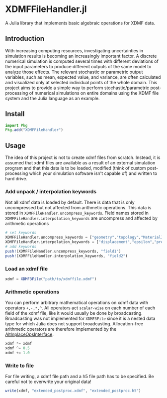# XDMFFileHandler.jl

A Julia library that implements basic algebraic operations for XDMF data.

## Introduction

With increasing computing resources, investigating uncertainties in simulation results is becoming an increasingly important factor. A discrete numerical simulation is computed several times with different deviations of the input parameters to produce different outputs of the same model to analyze those effects. The relevant stochastic or parametric output variables, such as mean, expected value, and variance, are often calculated and visualized only at selected individual points of the whole domain. This project aims to provide a simple way to perform stochastic/parametric post-processing of numerical simulations on entire domains using the XDMF file system and the Julia language as an example.

## Install

```julia
import Pkg
Pkg.add("XDMFFileHandler")
```

## Usage

The idea of this project is not to create xdmf files from scratch. Instead, it is assumed that xdmf files are available as a result of an external simulation program and that this data is to be loaded, modified (think of custom post-processing which your simulation software isn't capable of) and written to hard drive.

### Add unpack / interpolation keywords

Not all xdmf data is loaded by default. There is data that is only uncompressed but not affected from arithmetic operations. This data is stored in `XDMFFileHandler.uncompress_keywords`. Field names stored in `XDMFFileHandler.interpolation_keywords` are uncompress and affected by arithmetic operations

```julia
# set keywords
XDMFFileHandler.uncompress_keywords = ["geometry","topology","MaterialIDs"]
XDMFFileHandler.interpolation_keywords = ["displacement","epsilon","pressure_interpolated","sigma","temperature_interpolated","temperature"]
# add keywords
push!(XDMFFileHandler.uncompress_keywords, "field1")
push!(XDMFFileHandler.interpolation_keywords, "field2")
```

### Load an xdmf file

```julia
xdmf = XDMF3File("path/to/xdmffile.xdmf")
```

### Arithmetic operations

You can perform arbitrary mathematical operations on xdmf data with operators `+,-,*,^`. All operators act `scalar-wise` on each number of each field of the xdmf file, like it would usually be done by broadcasting. Broadcasting was not implemented for `XDMF3File` since it is a nested data type for which Julia does not support broadcasting. Allocation-free arithmetic operators are therefore implemented by the [AltInplaceOpsInterface](https://github.com/baxmittens/AltInplaceOpsInterface.jl).

```julia
xdmf *= xdmf
xdmf ^= 0.5
xdmf += 1.0
```

### Write to file

For file writing, a xdmf file path and a h5 file path has to be specified. Be careful not to overwrite your original data!

```julia
write(xdmf, "extended_postproc.xdmf", "extended_postproc.h5")
```